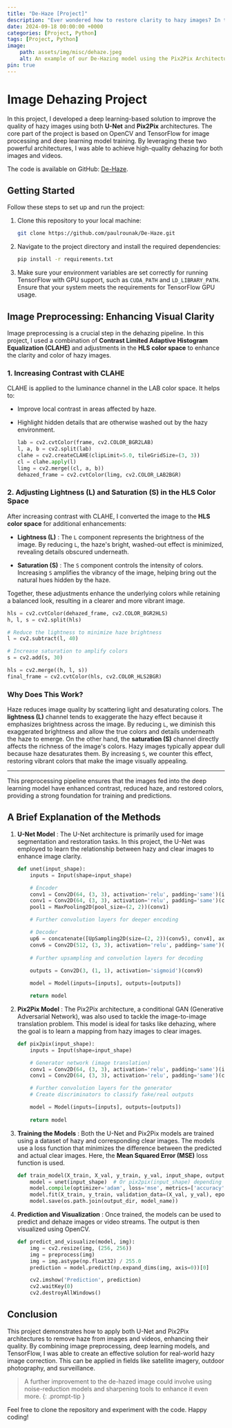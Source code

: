 ```yaml
---
title: "De-Haze [Project]"
description: "Ever wondered how to restore clarity to hazy images? In this blog, we'll explore a Python implementation of a dehazing algorithm using Pix2Pix, with the code available on GitHub."
date: 2024-09-18 00:00:00 +0000
categories: [Project, Python]
tags: [Project, Python]
image: 
    path: assets/img/misc/dehaze.jpeg
    alt: An example of our De-Hazing model using the Pix2Pix Architecture
pin: true
---
```


# Image Dehazing Project

In this project, I developed a deep learning-based solution to improve the quality of hazy images using both **U-Net** and **Pix2Pix** architectures. The core part of the project is based on OpenCV and TensorFlow for image processing and deep learning model training. By leveraging these two powerful architectures, I was able to achieve high-quality dehazing for both images and videos.

The code is available on GitHub: [De-Haze](https://github.com/paulrounak/De-Haze.git).

## Getting Started

Follow these steps to set up and run the project:

1. Clone this repository to your local machine:

    ```bash
    git clone https://github.com/paulrounak/De-Haze.git
    ```

2. Navigate to the project directory and install the required dependencies:


    ```bash
    pip install -r requirements.txt
    ```

3. Make sure your environment variables are set correctly for running TensorFlow with GPU support, such as `CUDA_PATH` and `LD_LIBRARY_PATH`. Ensure that your system meets the requirements for TensorFlow GPU usage.
 
## Image Preprocessing: Enhancing Visual Clarity

Image preprocessing is a crucial step in the dehazing pipeline. In this project, I used a combination of **Contrast Limited Adaptive Histogram Equalization (CLAHE)** and adjustments in the **HLS color space** to enhance the clarity and color of hazy images.

### 1. Increasing Contrast with CLAHE
CLAHE is applied to the luminance channel in the LAB color space. It helps to:
- Improve local contrast in areas affected by haze.
- Highlight hidden details that are otherwise washed out by the hazy environment.

    ```python
    lab = cv2.cvtColor(frame, cv2.COLOR_BGR2LAB)
    l, a, b = cv2.split(lab)
    clahe = cv2.createCLAHE(clipLimit=5.0, tileGridSize=(3, 3))
    cl = clahe.apply(l)
    limg = cv2.merge((cl, a, b))
    dehazed_frame = cv2.cvtColor(limg, cv2.COLOR_LAB2BGR)
    ```

### 2. Adjusting Lightness (L) and Saturation (S) in the HLS Color Space 
After increasing contrast with CLAHE, I converted the image to the **HLS color space**  for additional enhancements: 
- **Lightness (L)** : The `L` component represents the brightness of the image. By reducing `L`, the haze's bright, washed-out effect is minimized, revealing details obscured underneath.
 
- **Saturation (S)** : The `S` component controls the intensity of colors. Increasing `S` amplifies the vibrancy of the image, helping bring out the natural hues hidden by the haze.

Together, these adjustments enhance the underlying colors while retaining a balanced look, resulting in a clearer and more vibrant image.

```python
hls = cv2.cvtColor(dehazed_frame, cv2.COLOR_BGR2HLS)
h, l, s = cv2.split(hls)

# Reduce the lightness to minimize haze brightness
l = cv2.subtract(l, 40)

# Increase saturation to amplify colors
s = cv2.add(s, 30)

hls = cv2.merge((h, l, s))
final_frame = cv2.cvtColor(hls, cv2.COLOR_HLS2BGR)
```

### Why Does This Work? 
Haze reduces image quality by scattering light and desaturating colors. The **lightness (L)**  channel tends to exaggerate the hazy effect because it emphasizes brightness across the image. By reducing `L`, we diminish this exaggerated brightness and allow the true colors and details underneath the haze to emerge. On the other hand, the **saturation (S)**  channel directly affects the richness of the image's colors. Hazy images typically appear dull because haze desaturates them. By increasing `S`, we counter this effect, restoring vibrant colors that make the image visually appealing.

---


This preprocessing pipeline ensures that the images fed into the deep learning model have enhanced contrast, reduced haze, and restored colors, providing a strong foundation for training and predictions.
 
## A Brief Explanation of the Methods
1. **U-Net Model** :
The U-Net architecture is primarily used for image segmentation and restoration tasks. In this project, the U-Net was employed to learn the relationship between hazy and clear images to enhance image clarity.

    ```python
    def unet(input_shape):
        inputs = Input(shape=input_shape)

        # Encoder
        conv1 = Conv2D(64, (3, 3), activation='relu', padding='same')(inputs)
        conv1 = Conv2D(64, (3, 3), activation='relu', padding='same')(conv1)
        pool1 = MaxPooling2D(pool_size=(2, 2))(conv1)

        # Further convolution layers for deeper encoding

        # Decoder
        up6 = concatenate([UpSampling2D(size=(2, 2))(conv5), conv4], axis=-1)
        conv6 = Conv2D(512, (3, 3), activation='relu', padding='same')(up6)
        
        # Further upsampling and convolution layers for decoding
        
        outputs = Conv2D(3, (1, 1), activation='sigmoid')(conv9)

        model = Model(inputs=[inputs], outputs=[outputs])

        return model
    ```
 
2. **Pix2Pix Model** :
The Pix2Pix architecture, a conditional GAN (Generative Adversarial Network), was also used to tackle the image-to-image translation problem. This model is ideal for tasks like dehazing, where the goal is to learn a mapping from hazy images to clear images.

    ```python
    def pix2pix(input_shape):
        inputs = Input(shape=input_shape)

        # Generator network (image translation)
        conv1 = Conv2D(64, (3, 3), activation='relu', padding='same')(inputs)
        conv1 = Conv2D(64, (3, 3), activation='relu', padding='same')(conv1)

        # Further convolution layers for the generator
        # Create discriminators to classify fake/real outputs

        model = Model(inputs=[inputs], outputs=[outputs])
        
        return model
    ```
 
3. **Training the Models** :
Both the U-Net and Pix2Pix models are trained using a dataset of hazy and corresponding clear images. The models use a loss function that minimizes the difference between the predicted and actual clear images. Here, the **Mean Squared Error (MSE)**  loss function is used.

    ```python
    def train_model(X_train, X_val, y_train, y_val, input_shape, output_dir, num_epochs=60, batch_size=3, model_name='my_Model.h5'):
        model = unet(input_shape)  # Or pix2pix(input_shape) depending on the model
        model.compile(optimizer='adam', loss='mse', metrics=['accuracy'])
        model.fit(X_train, y_train, validation_data=(X_val, y_val), epochs=num_epochs, batch_size=batch_size)
        model.save(os.path.join(output_dir, model_name))
    ```
 
4. **Prediction and Visualization** :
Once trained, the models can be used to predict and dehaze images or video streams. The output is then visualized using OpenCV.

    ```python
    def predict_and_visualize(model, img):
        img = cv2.resize(img, (256, 256))
        img = preprocess(img)
        img = img.astype(np.float32) / 255.0
        prediction = model.predict(np.expand_dims(img, axis=0))[0]

        cv2.imshow('Prediction', prediction)
        cv2.waitKey(0)
        cv2.destroyAllWindows()
    ```

## Conclusion 

This project demonstrates how to apply both U-Net and Pix2Pix architectures to remove haze from images and videos, enhancing their quality. By combining image preprocessing, deep learning models, and TensorFlow, I was able to create an effective solution for real-world hazy image correction. This can be applied in fields like satellite imagery, outdoor photography, and surveillance.

> A further improvement to the de-hazed image could involve using noise-reduction models and sharpening tools to enhance it even more.
{: .prompt-tip }

Feel free to clone the repository and experiment with the code. Happy coding!

